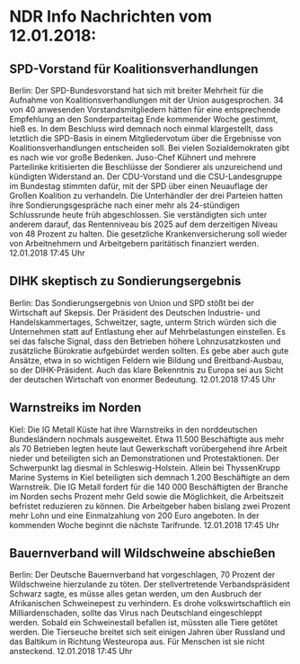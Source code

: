 # NDR Info Nachrichten vom 12.01.2018:


## SPD-Vorstand für Koalitionsverhandlungen
Berlin: Der SPD-Bundesvorstand hat sich mit breiter Mehrheit für die Aufnahme von Koalitionsverhandlungen mit der Union ausgesprochen. 34 von 40 anwesenden Vorstandsmitgliedern hätten für eine entsprechende Empfehlung an den Sonderparteitag Ende kommender Woche gestimmt, hieß es. In dem Beschluss wird demnach noch einmal klargestellt, dass letztlich die SPD-Basis in einem Mitgliedervotum über die Ergebnisse von Koalitionsverhandlungen entscheiden soll. Bei vielen Sozialdemokraten gibt es nach wie vor große Bedenken. Juso-Chef Kühnert und mehrere Parteilinke kritisierten die Beschlüsse der Sondierer als unzureichend und kündigten Widerstand an. Der CDU-Vorstand und die CSU-Landesgruppe im Bundestag stimmten dafür, mit der SPD über einen Neuauflage der Großen Koalition zu verhandeln. Die Unterhändler der drei Parteien hatten ihre Sondierungsgespräche nach einer mehr als 24-stündigen Schlussrunde heute früh abgeschlossen. Sie verständigten sich unter anderem darauf, das Rentenniveau bis 2025 auf dem derzeitigen Niveau von 48 Prozent zu halten. Die gesetzliche Krankenversicherung soll wieder von Arbeitnehmern und Arbeitgebern paritätisch finanziert werden. 12.01.2018 17:45 Uhr 

## DIHK skeptisch zu Sondierungsergebnis
Berlin: Das Sondierungsergebnis von Union und SPD stößt bei der Wirtschaft auf Skepsis. Der Präsident des Deutschen Industrie- und Handelskammertages, Schweitzer, sagte, unterm Strich würden sich die Unternehmen statt auf Entlastung eher auf Mehrbelastungen einstellen. Es sei das falsche Signal, dass den Betrieben höhere Lohnzusatzkosten und zusätzliche Bürokratie aufgebürdet werden sollten. Es gebe aber auch gute Ansätze, etwa in so wichtigen Feldern wie Bildung und Breitband-Ausbau, so der DIHK-Präsident. Auch das klare Bekenntnis zu Europa sei aus Sicht der deutschen Wirtschaft von enormer Bedeutung. 12.01.2018 17:45 Uhr 

## Warnstreiks im Norden
Kiel: Die IG Metall Küste hat ihre Warnstreiks in den norddeutschen Bundesländern nochmals ausgeweitet. Etwa 11.500 Beschäftigte aus mehr als 70 Betrieben legten heute laut Gewerkschaft vorübergehend ihre Arbeit nieder und beteiligten sich an Demonstrationen und Protestaktionen. Der Schwerpunkt lag diesmal in Schleswig-Holstein. Allein bei ThyssenKrupp Marine Systems in Kiel beteiligten sich demnach 1.200 Beschäftigte an dem Warnstreik. Die IG Metall fordert für die 140 000 Beschäftigten der Branche im Norden sechs Prozent mehr Geld sowie die Möglichkeit, die Arbeitszeit befristet reduzieren zu können. Die Arbeitgeber haben bislang zwei Prozent mehr Lohn und eine Einmalzahlung von 200 Euro angeboten. In der kommenden Woche beginnt die nächste Tarifrunde. 12.01.2018 17:45 Uhr 

## Bauernverband will Wildschweine abschießen
Berlin: Der Deutsche Bauernverband hat vorgeschlagen, 70 Prozent der Wildschweine hierzulande zu töten. Der stellvertretende Verbandspräsident Schwarz sagte, es müsse alles getan werden, um den Ausbruch der Afrikanischen Schweinepest zu verhindern. Es drohe volkswirtschaftlich ein Milliardenschaden, sollte das Virus nach Deutschland eingeschleppt werden. Sobald ein Schweinestall befallen ist, müssten alle Tiere getötet werden. Die Tierseuche breitet sich seit einigen Jahren über Russland und das Baltikum in Richtung Westeuropa aus. Für Menschen ist sie nicht ansteckend. 12.01.2018 17:45 Uhr 
